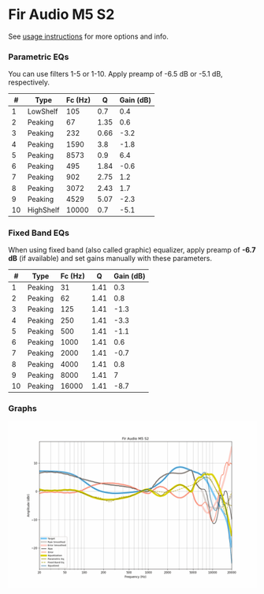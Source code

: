 # Fir Audio M5 S2
See [usage instructions](https://github.com/jaakkopasanen/AutoEq#usage) for more options and info.

### Parametric EQs
You can use filters 1-5 or 1-10. Apply preamp of -6.5 dB or -5.1 dB, respectively.

|   # | Type      |   Fc (Hz) |    Q |   Gain (dB) |
|-----|-----------|-----------|------|-------------|
|   1 | LowShelf  |       105 | 0.7  |         0.4 |
|   2 | Peaking   |        67 | 1.35 |         0.6 |
|   3 | Peaking   |       232 | 0.66 |        -3.2 |
|   4 | Peaking   |      1590 | 3.8  |        -1.8 |
|   5 | Peaking   |      8573 | 0.9  |         6.4 |
|   6 | Peaking   |       495 | 1.84 |        -0.6 |
|   7 | Peaking   |       902 | 2.75 |         1.2 |
|   8 | Peaking   |      3072 | 2.43 |         1.7 |
|   9 | Peaking   |      4529 | 5.07 |        -2.3 |
|  10 | HighShelf |     10000 | 0.7  |        -5.1 |

### Fixed Band EQs
When using fixed band (also called graphic) equalizer, apply preamp of **-6.7 dB** (if available) and set gains manually with these parameters.

|   # | Type    |   Fc (Hz) |    Q |   Gain (dB) |
|-----|---------|-----------|------|-------------|
|   1 | Peaking |        31 | 1.41 |         0.3 |
|   2 | Peaking |        62 | 1.41 |         0.8 |
|   3 | Peaking |       125 | 1.41 |        -1.3 |
|   4 | Peaking |       250 | 1.41 |        -3.3 |
|   5 | Peaking |       500 | 1.41 |        -1.1 |
|   6 | Peaking |      1000 | 1.41 |         0.6 |
|   7 | Peaking |      2000 | 1.41 |        -0.7 |
|   8 | Peaking |      4000 | 1.41 |         0.8 |
|   9 | Peaking |      8000 | 1.41 |         7   |
|  10 | Peaking |     16000 | 1.41 |        -8.7 |

### Graphs
![](./Fir%20Audio%20M5%20S2.png)
